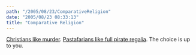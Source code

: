 ```yaml
---
path: "/2005/08/23/ComparativeReligion" 
date: "2005/08/23 08:33:13" 
title: "Comparative Religion" 
---
```

<a href="http://www.usatoday.com/news/nation/2005-08-22-robertson-_x.htm">Christians like murder</a>. <a href="http://www.venganza.org/">Pastafarians like full pirate regalia</a>. The choice is up to you.